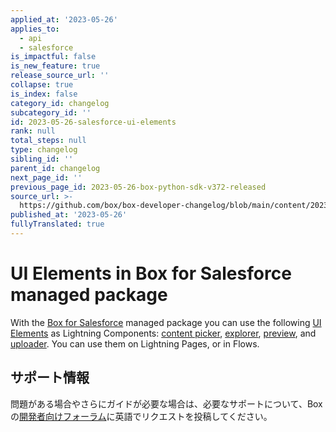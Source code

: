 ```yaml
---
applied_at: '2023-05-26'
applies_to:
  - api
  - salesforce
is_impactful: false
is_new_feature: true
release_source_url: ''
collapse: true
is_index: false
category_id: changelog
subcategory_id: ''
id: 2023-05-26-salesforce-ui-elements
rank: null
total_steps: null
type: changelog
sibling_id: ''
parent_id: changelog
next_page_id: ''
previous_page_id: 2023-05-26-box-python-sdk-v372-released
source_url: >-
  https://github.com/box/box-developer-changelog/blob/main/content/2023/05-26-salesforce-ui-elements.md
published_at: '2023-05-26'
fullyTranslated: true
---
```

# UI Elements in Box for Salesforce managed package

With the [Box for Salesforce][1] managed package you can use the following [UI Elements][2] as Lightning Components: [content picker][3], [explorer][4], [preview][5], and [uploader][6]. You can use them on Lightning Pages, or in Flows.

## サポート情報

問題がある場合やさらにガイドが必要な場合は、必要なサポートについて、Boxの[開発者向けフォーラム][7]に英語でリクエストを投稿してください。

[1]: g://tooling/salesforce-toolkit/

[2]: g://embed/ui-elements/

[3]: g://embed/ui-elements/picker/

[4]: g://embed/ui-elements/explorer

[5]: g://embed/ui-elements/preview

[6]: g://embed/ui-elements/uploader

[7]: https://support.box.com/hc/en-us/community/topics/360001932973-Platform-and-Developer-Forum
